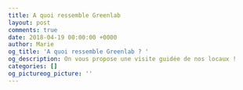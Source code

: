 ```yaml
---
title: A quoi ressemble Greenlab
layout: post
comments: true
date: 2018-04-19 00:00:00 +0000
author: Marie
og_title: 'A quoi ressemble Greenlab ? '
og_description: On vous propose une visite guidée de nos locaux !
categories: []
og_pictureog_picture: ''
---
```

